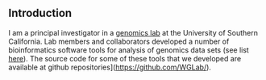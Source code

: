 ## Introduction

I am a principal investigator in a [genomics lab](http://genomics.usc.edu) at the University of Southern California. Lab members and collaborators developed a number of bioinformatics software tools for analysis of genomics data sets (see list [here](http://openbioinformatics.org/)). The source code for some of these tools that we developed are available at github repositories](https://github.com/WGLab/).
